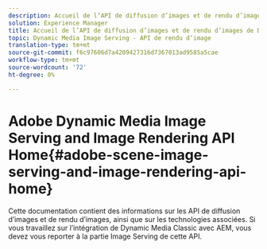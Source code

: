 ```yaml
---
description: Accueil de l’API de diffusion d’images et de rendu d’images de Dynamic Media Adobe
solution: Experience Manager
title: Accueil de l’API de diffusion d’images et de rendu d’images de Dynamic Media Adobe
topic: Dynamic Media Image Serving - API de rendu d’image
translation-type: tm+mt
source-git-commit: f6c97606d7a4209427316d7367013ad9585a5cae
workflow-type: tm+mt
source-wordcount: '72'
ht-degree: 0%

---
```



# Adobe Dynamic Media Image Serving and Image Rendering API Home{#adobe-scene-image-serving-and-image-rendering-api-home}

Cette documentation contient des informations sur les API de diffusion d’images et de rendu d’images, ainsi que sur les technologies associées. Si vous travaillez sur l’intégration de Dynamic Media Classic avec AEM, vous devez vous reporter à la partie Image Serving de cette API.